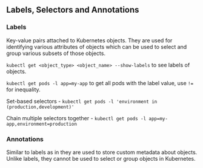 ## Labels, Selectors and Annotations

### Labels
Key-value pairs attached to Kubernetes objects. They are used for identifying various attributes of objects which can be used to select and group various subsets of those objects.

`kubectl get <object_type> <object_name> --show-labels` to see labels of objects.

`kubectl get pods -l app=my-app` to get all pods with the label value, use `!=` for inequality.

Set-based selectors - `kubectl get pods -l 'environment in (production,development)'`

Chain multiple selectors together - `kubectl get pods -l app=my-app,environment=production`

### Annotations
Similar to labels as in they are used to store custom metadata about objects.
Unlike labels, they cannot be used to select or group objects in Kubernetes.